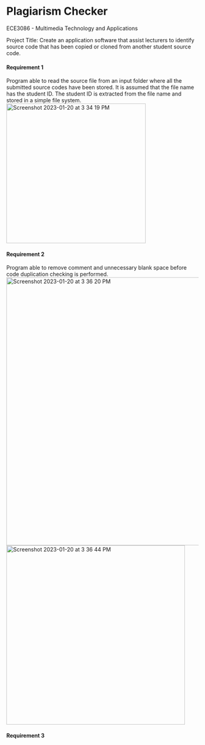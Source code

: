 # Plagiarism Checker
ECE3086 - Multimedia Technology and Applications 

Project Title: Create an application software that assist lecturers to identify source code that has been copied or cloned from another student source code.

#### Requirement 1
Program able to read the source file from an input folder where all the submitted source codes have been stored. It is assumed that the file name has the student ID. The student ID is extracted from the file name and stored in a simple file system.
<img width="365" alt="Screenshot 2023-01-20 at 3 34 19 PM" src="https://user-images.githubusercontent.com/117178074/213641557-064b8a47-003b-4d58-a3e6-1c2afb9b2ee0.png">

#### Requirement 2
Program able to remove comment and unnecessary blank space before code duplication checking is performed.
<img width="700" alt="Screenshot 2023-01-20 at 3 36 20 PM" src="https://user-images.githubusercontent.com/117178074/213641893-f867e1ba-1f55-484e-9ade-b5f24d516212.png">
<img width="468" alt="Screenshot 2023-01-20 at 3 36 44 PM" src="https://user-images.githubusercontent.com/117178074/213641950-73e19bb3-7571-408e-a298-d0445d2b23c5.png">

#### Requirement 3



